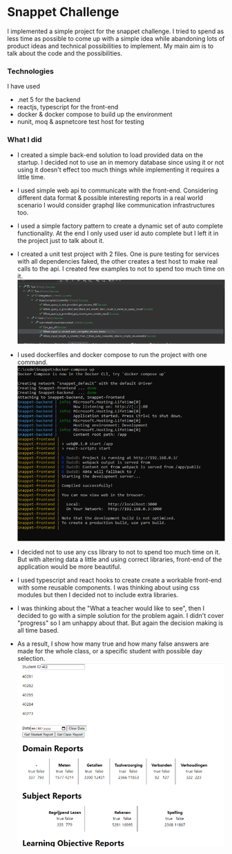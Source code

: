 # Snappet Challenge
I implemented a simple project for the snappet challenge. I tried to spend as less time as possible to come up with a simple idea while abandoning lots of product ideas and technical possibilities to implement. My main aim is to talk about the code and the possibilities.

### Technologies
I have used
- .net 5 for the backend
- reactjs, typescript for the front-end
- docker & docker compose to build up the environment
- nunit, moq & aspnetcore test host for testing 

### What I did
- I created a simple back-end solution to load provided data on the startup. I decided not to use an in memory database since using it or not using it doesn't effect too much things while implementing it requires a little time.

- I used simple web api to communicate with the front-end. Considering different data format & possible interesting reports in a real world scenario I would consider graphql like communication infrastructures too.

- I used a simple factory pattern to create a dynamic set of auto complete functionality. At the end I only used user id auto complete but I left it in the project just to talk about it.

- I created a unit test project with 2 files. One is pure testing for services with all dependencies faked, the other creates a test host to make real calls to the api. I created few examples to not to spend too much time on it.
![unit test](images/test.png)

- I used dockerfiles and docker compose to run the project with one command.
![docker compose](images/docker-compose.png)

- I decided not to use any css library to not to spend too much time on it. But with altering data a little and using correct libraries, front-end of the application would be more beautiful.

- I used typescript and react hooks to create create a workable front-end with some reusable components. I was thinking about using css modules but then I decided not to include extra libraries. 

- I was thinking about the "What a teacher would like to see", then I decided to go with a simple solution for the problem again. I didn't cover "progress" so I am unhappy about that. But again the decision making is all time based.

- As a result, I show how many true and how many false answers are made for the whole class, or a specific student with possible day selection.
![fe](images/sample-fe.png)


